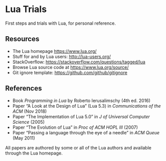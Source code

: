 # Lua Trials

First steps and trials with Lua, for personal reference.

## Resources

- The Lua homepage <https://www.lua.org/>
- Stuff for and by Lua users: <http://lua-users.org/>
- StackOverflow: <https://stackoverflow.com/questions/tagged/lua>
- Browse Lua source code at <https://www.lua.org/source/>
- Git ignore template: <https://github.com/github/gitignore>

## References

- Book *Programming in Lua* by Roberto Ierusalimschy (4th ed. 2016)
- Paper “A Look at the Design of Lua” (Lua 5.3) in *Communications of the ACM* (Nov 2018)
- Paper “The Implementation of Lua 5.0” in *J of Universal Computer Science* (2005)
- Paper “The Evolution of Lua” in *Proc of ACM HOPL III* (2007)
- Paper “Passing a language through the eye of a needle” in *ACM Queue* (May 2011)

All papers are authored by some or all of the Lua authors
and available through the Lua homepage.
